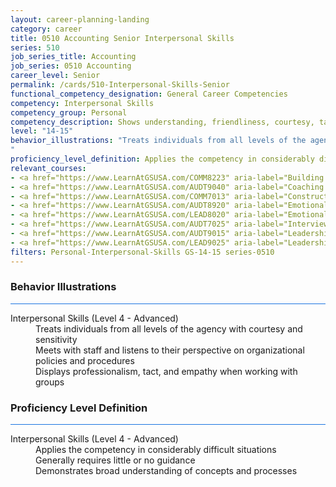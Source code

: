```yaml
---
layout: career-planning-landing
category: career
title: 0510 Accounting Senior Interpersonal Skills
series: 510
job_series_title: Accounting
job_series: 0510 Accounting
career_level: Senior
permalink: /cards/510-Interpersonal-Skills-Senior
functional_competency_designation: General Career Competencies
competency: Interpersonal Skills
competency_group: Personal
competency_description: Shows understanding, friendliness, courtesy, tact, empathy, concern, and politeness to others; develops and maintains effective relationships with others; may include effectively dealing with individuals who are difficult, hostile, or distressed; relates well to people from varied backgrounds and different situations; is sensitive to cultural diversity, race, gender, disabilities, and other individual differences
level: "14-15"
behavior_illustrations: "Treats individuals from all levels of the agency with courtesy and sensitivity ? Meets with staff and listens to their perspective on organizational policies and procedures ? Displays professionalism, tact, and empathy when working with groups
"
proficiency_level_definition: Applies the competency in considerably difficult situations ? Generally requires little or no guidance ? Demonstrates broad understanding of concepts and processes
relevant_courses: 
- <a href="https://www.LearnAtGSUSA.com/COMM8223" aria-label="Building Effetive Organizatinal Relationships&#58; A Supervisor's RX (COMM8210), GSU - https://www.LearnAtGSUSA.com/COMM8223">Building Effetive Organizatinal Relationships&#58; A Supervisor's RX (COMM8210), GSU</a>
- <a href="https://www.LearnAtGSUSA.com/AUDT9040" aria-label="Coaching Audit Staff for High Perfromance (AUDT9035), GSU - https://www.LearnAtGSUSA.com/AUDT9040">Coaching Audit Staff for High Perfromance (AUDT9035), GSU</a>
- <a href="https://www.LearnAtGSUSA.com/COMM7013" aria-label="Constructive Conflict Resolution (COMM7004), GSU - https://www.LearnAtGSUSA.com/COMM7013">Constructive Conflict Resolution (COMM7004), GSU</a>
- <a href="https://www.LearnAtGSUSA.com/AUDT8920" aria-label="Emotionally Intelligent Auditor&#58; The Power of Influence and Situational Awareness (AUDT8911), GSU - https://www.LearnAtGSUSA.com/AUDT8920">Emotionally Intelligent Auditor&#58; The Power of Influence and Situational Awareness (AUDT8911), GSU</a>
- <a href="https://www.LearnAtGSUSA.com/LEAD8020" aria-label="Emotionally Intelligent Leaders (LEAD8007), GSU - https://www.LearnAtGSUSA.com/LEAD8020">Emotionally Intelligent Leaders (LEAD8007), GSU</a>
- <a href="https://www.LearnAtGSUSA.com/AUDT7025" aria-label="Interviewing Techniques for Auditors (AUDT7012), GSU - https://www.LearnAtGSUSA.com/AUDT7025">Interviewing Techniques for Auditors (AUDT7012), GSU</a>
- <a href="https://www.LearnAtGSUSA.com/AUDT9015" aria-label="Leadership, Motivation and Accountability for High Performance Audit Organizations (AUDT9010), GSU - https://www.LearnAtGSUSA.com/AUDT9015">Leadership, Motivation and Accountability for High Performance Audit Organizations (AUDT9010), GSU</a>
- <a href="https://www.LearnAtGSUSA.com/LEAD9025" aria-label="Leadership, Motivation and Accountability for High Performance Organizations (LEAD9020), GSU - https://www.LearnAtGSUSA.com/LEAD9025">Leadership, Motivation and Accountability for High Performance Organizations (LEAD9020), GSU</a>
filters: Personal-Interpersonal-Skills GS-14-15 series-0510
---
```


<div class="desktop:grid-col-6 margin-y-3">
  <div class="border-top-2 bg-white padding-3 shadow-5 height-full members-hover border-1px button-border border-top-blue radius-lg card-text-color">
    <h3>Behavior Illustrations</h3>
    <hr style="background-color: #1b74e0 !important;"/>
    <dl class="text-base card-content-color"><dt>Interpersonal Skills (Level 4 - Advanced)</dt><dd>Treats individuals from all levels of the agency with courtesy and sensitivity </dd><dd> Meets with staff and listens to their perspective on organizational policies and procedures </dd><dd> Displays professionalism, tact, and empathy when working with groups
</dd></dl>
  </div>
</div>
<div class="desktop:grid-col-6 margin-y-3">
  <div class="border-top-2 bg-white padding-3 shadow-5 height-full members-hover border-1px button-border border-top-blue radius-lg card-text-color">
    <h3>Proficiency Level Definition</h3>
     <hr style="background-color: #1b74e0 !important;"/>
    <dl class="text-base card-content-color"><dt>Interpersonal Skills (Level 4 - Advanced)</dt><dd>Applies the competency in considerably difficult situations </dd><dd> Generally requires little or no guidance </dd><dd> Demonstrates broad understanding of concepts and processes</dd></dl>
  </div>
</div>